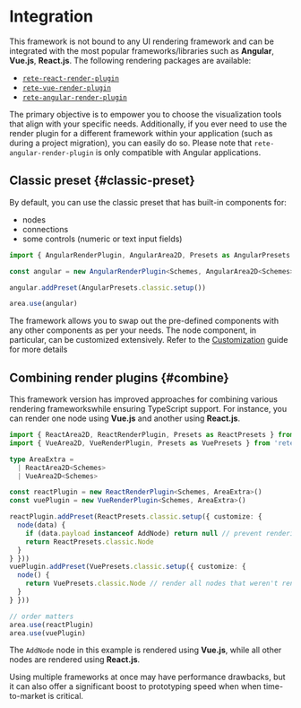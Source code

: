 # Integration

This framework is not bound to any UI rendering framework and can be integrated with the most popular frameworks/libraries such as **Angular**, **Vue.js**, **React.js**. The following rendering packages are available:

- [`rete-react-render-plugin`](https://www.npmjs.com/package/rete-react-render-plugin)
- [`rete-vue-render-plugin`](https://www.npmjs.com/package/rete-vue-render-plugin)
- [`rete-angular-render-plugin`](https://www.npmjs.com/package/rete-angular-render-plugin)

The primary objective is to empower you to choose the visualization tools that align with your specific needs. Additionally, if you ever need to use the render plugin for a different framework within your application (such as during a project migration), you can easily do so. Please note that `rete-angular-render-plugin` is only compatible with Angular applications.

## Classic preset {#classic-preset}

By default, you can use the classic preset that has built-in components for:

- nodes
- connections
- some controls (numeric or text input fields)

```ts
import { AngularRenderPlugin, AngularArea2D, Presets as AngularPresets } from 'rete-angular-render-plugin'

const angular = new AngularRenderPlugin<Schemes, AngularArea2D<Schemes>>({ injector })

angular.addPreset(AngularPresets.classic.setup())

area.use(angular)
```

The framework allows you to swap out the pre-defined components with any other components as per your needs. The node component, in particular, can be customized extensively. Refer to the [Customization](/docs/guides/renderers/react#customization) guide for more details

## Combining render plugins {#combine}

This framework version has improved approaches for combining various rendering frameworkswhile ensuring TypeScript support. For instance, you can render one node using **Vue.js** and another using **React.js**.

```ts
import { ReactArea2D, ReactRenderPlugin, Presets as ReactPresets } from 'rete-react-render-plugin'
import { VueArea2D, VueRenderPlugin, Presets as VuePresets } from 'rete-vue-render-plugin'

type AreaExtra =
  | ReactArea2D<Schemes>
  | VueArea2D<Schemes>

const reactPlugin = new ReactRenderPlugin<Schemes, AreaExtra>()
const vuePlugin = new VueRenderPlugin<Schemes, AreaExtra>()

reactPlugin.addPreset(ReactPresets.classic.setup({ customize: {
  node(data) {
    if (data.payload instanceof AddNode) return null // prevent rendering of AddNode by React.js
    return ReactPresets.classic.Node
  }
} }))
vuePlugin.addPreset(VuePresets.classic.setup({ customize: {
  node() {
    return VuePresets.classic.Node // render all nodes that weren't rendered by previously used render plugin
  }
} }))

// order matters
area.use(reactPlugin)
area.use(vuePlugin)
```

The `AddNode` node in this example is rendered using **Vue.js**, while all other nodes are rendered using **React.js**.

Using multiple frameworks at once may have performance drawbacks, but it can also offer a significant boost to prototyping speed when when time-to-market is critical.
